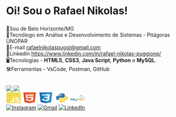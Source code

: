 # Oi! Sou o Rafael Nikolas! 


### 
🚩Sou de Belo Horizonte/MG <br>
📘Tecnólogo em Análise e Desenvolvimento de Sistemas - Pitágoras  UNOPAR<br>
📩E-mail rafaelnikolaspuggi@gmail.com <br>
🔗Linkedin https://www.linkedin.com/in/rafael-nikolas-puggione/ <br>
🖥Tecnologias - **HTML5**, **CSS3**, **Java Script**, **Python** e **MySQL**. <br>
🛠Ferramentas - VsCode, Postman, GitHub <br>
##
<div text-align="center";>
  <a href="https://github.com/RafaelNikolasPuggi">
    <img height="180em" src="https://github-readme-stats.vercel.app/api?username=rafaelnikolaspuggi&theme=vision-friendly-dark&show_icons=true"/>
    <img height="180em" src="https://github-readme-stats.vercel.app/api/top-langs/?username=rafaelnikolaspuggi&layout=compact&langs_count=7&theme=vision-friendly-dark"/>
  </a>
</div>

<div text-align="center";>
  <img src="https://raw.githubusercontent.com/devicons/devicon/master/icons/javascript/javascript-plain.svg" alt="JavaScript" height="30" width="40"/>
  <img src="https://raw.githubusercontent.com/devicons/devicon/master/icons/html5/html5-original.svg" alt="HTML5" height="30" width="40"/>
  <img src="https://raw.githubusercontent.com/devicons/devicon/master/icons/css3/css3-original.svg" alt="CSS3" height="30" width="40"/>
  <img src="https://raw.githubusercontent.com/devicons/devicon/master/icons/python/python-original.svg" alt="Python" height="30" width="40"/>
  <img src="https://raw.githubusercontent.com/devicons/devicon/master/icons/mysql/mysql-original-wordmark.svg" alt="MySQL" height="30" width="40"/>
</div>


<div text-align="center";> 
  <a href="https://www.instagram.com/rafaelnikolaspuggi/" target="_blank"><img src="https://img.shields.io/badge/-Instagram-%23E4405F?style=for-the-badge&logo=instagram&logoColor=white" alt="Instagram"></a> 
  <a href="mailto:rafaelnikolaspuggi@gmail.com"><img src="https://img.shields.io/badge/-Gmail-%23333?style=for-the-badge&logo=gmail&logoColor=white" alt="Gmail"></a>
  <a href="https://www.linkedin.com/in/rafael-nikolas-puggione-rodrigues-querino-88b62a129/" target="_blank"><img src="https://img.shields.io/badge/-LinkedIn-%230077B5?style=for-the-badge&logo=linkedin&logoColor=white" alt="LinkedIn"></a> 
</div>
